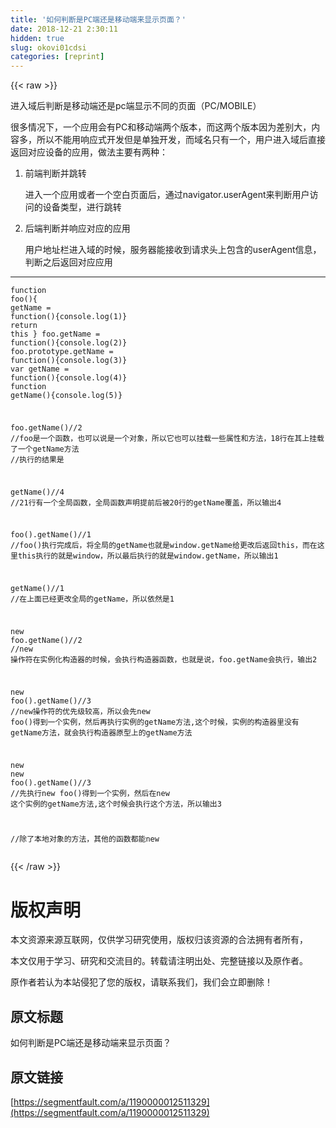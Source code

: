 ```yaml
---
title: '如何判断是PC端还是移动端来显示页面？' 
date: 2018-12-21 2:30:11
hidden: true
slug: okovi01cdsi
categories: [reprint]
---
```


{{< raw >}}

                    
<p>进入域后判断是移动端还是pc端显示不同的页面（PC/MOBILE）</p>
<p>很多情况下，一个应用会有PC和移动端两个版本，而这两个版本因为差别大，内容多，所以不能用响应式开发但是单独开发，而域名只有一个，用户进入域后直接返回对应设备的应用，做法主要有两种：</p>
<ol>
<li>前端判断并跳转<p>进入一个应用或者一个空白页面后，通过navigator.userAgent来判断用户访问的设备类型，进行跳转</p>
</li>
<li>后端判断并响应对应的应用<p>用户地址栏进入域的时候，服务器能接收到请求头上包含的userAgent信息，判断之后返回对应应用</p>
</li>
</ol>
<hr>
<div class="widget-codetool" style="display:none;">
      <div class="widget-codetool--inner">
      <span class="selectCode code-tool" data-toggle="tooltip" data-placement="top" title="" data-original-title="全选"></span>
      <span type="button" class="copyCode code-tool" data-toggle="tooltip" data-placement="top" data-clipboard-text="function foo(){
    getName = function(){console.log(1)}
    return this
}
foo.getName = function(){console.log(2)}
foo.prototype.getName = function(){console.log(3)}
var getName = function(){console.log(4)}
function getName(){console.log(5)}


foo.getName()//2
//foo是一个函数，也可以说是一个对象，所以它也可以挂载一些属性和方法，18行在其上挂载了一个getName方法
//执行的结果是

getName()//4
//21行有一个全局函数，全局函数声明提前后被20行的getName覆盖，所以输出4

foo().getName()//1
//foo()执行完成后，将全局的getName也就是window.getName给更改后返回this，而在这里this执行的就是window，所以最后执行的就是window.getName，所以输出1

getName()//1
//在上面已经更改全局的getName，所以依然是1

new foo.getName()//2
//new 操作符在实例化构造器的时候，会执行构造器函数，也就是说，foo.getName会执行，输出2

new foo().getName()//3
//new操作符的优先级较高，所以会先new foo()得到一个实例，然后再执行实例的getName方法,这个时候，实例的构造器里没有getName方法，就会执行构造器原型上的getName方法

new new foo().getName()//3
//先执行new foo()得到一个实例，然后在new 这个实例的getName方法,这个时候会执行这个方法，所以输出3

//除了本地对象的方法，其他的函数都能new" title="" data-original-title="复制"></span>
      <span type="button" class="saveToNote code-tool" data-toggle="tooltip" data-placement="top" title="" data-original-title="放进笔记"></span>
      </div>
      </div><pre class="hljs javascript"><code><span class="hljs-function"><span class="hljs-keyword">function</span> <span class="hljs-title">foo</span>(<span class="hljs-params"></span>)</span>{
    getName = <span class="hljs-function"><span class="hljs-keyword">function</span>(<span class="hljs-params"></span>)</span>{<span class="hljs-built_in">console</span>.log(<span class="hljs-number">1</span>)}
    <span class="hljs-keyword">return</span> <span class="hljs-keyword">this</span>
}
foo.getName = <span class="hljs-function"><span class="hljs-keyword">function</span>(<span class="hljs-params"></span>)</span>{<span class="hljs-built_in">console</span>.log(<span class="hljs-number">2</span>)}
foo.prototype.getName = <span class="hljs-function"><span class="hljs-keyword">function</span>(<span class="hljs-params"></span>)</span>{<span class="hljs-built_in">console</span>.log(<span class="hljs-number">3</span>)}
<span class="hljs-keyword">var</span> getName = <span class="hljs-function"><span class="hljs-keyword">function</span>(<span class="hljs-params"></span>)</span>{<span class="hljs-built_in">console</span>.log(<span class="hljs-number">4</span>)}
<span class="hljs-function"><span class="hljs-keyword">function</span> <span class="hljs-title">getName</span>(<span class="hljs-params"></span>)</span>{<span class="hljs-built_in">console</span>.log(<span class="hljs-number">5</span>)}


foo.getName()<span class="hljs-comment">//2</span>
<span class="hljs-comment">//foo是一个函数，也可以说是一个对象，所以它也可以挂载一些属性和方法，18行在其上挂载了一个getName方法</span>
<span class="hljs-comment">//执行的结果是</span>

getName()<span class="hljs-comment">//4</span>
<span class="hljs-comment">//21行有一个全局函数，全局函数声明提前后被20行的getName覆盖，所以输出4</span>

foo().getName()<span class="hljs-comment">//1</span>
<span class="hljs-comment">//foo()执行完成后，将全局的getName也就是window.getName给更改后返回this，而在这里this执行的就是window，所以最后执行的就是window.getName，所以输出1</span>

getName()<span class="hljs-comment">//1</span>
<span class="hljs-comment">//在上面已经更改全局的getName，所以依然是1</span>

<span class="hljs-keyword">new</span> foo.getName()<span class="hljs-comment">//2</span>
<span class="hljs-comment">//new 操作符在实例化构造器的时候，会执行构造器函数，也就是说，foo.getName会执行，输出2</span>

<span class="hljs-keyword">new</span> foo().getName()<span class="hljs-comment">//3</span>
<span class="hljs-comment">//new操作符的优先级较高，所以会先new foo()得到一个实例，然后再执行实例的getName方法,这个时候，实例的构造器里没有getName方法，就会执行构造器原型上的getName方法</span>

<span class="hljs-keyword">new</span> <span class="hljs-keyword">new</span> foo().getName()<span class="hljs-comment">//3</span>
<span class="hljs-comment">//先执行new foo()得到一个实例，然后在new 这个实例的getName方法,这个时候会执行这个方法，所以输出3</span>

<span class="hljs-comment">//除了本地对象的方法，其他的函数都能new</span></code></pre>

                
{{< /raw >}}

# 版权声明
本文资源来源互联网，仅供学习研究使用，版权归该资源的合法拥有者所有，

本文仅用于学习、研究和交流目的。转载请注明出处、完整链接以及原作者。

原作者若认为本站侵犯了您的版权，请联系我们，我们会立即删除！

## 原文标题
如何判断是PC端还是移动端来显示页面？

## 原文链接
[https://segmentfault.com/a/1190000012511329](https://segmentfault.com/a/1190000012511329)


